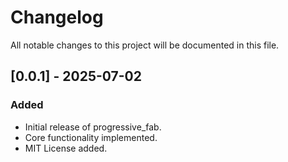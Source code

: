 # Changelog

All notable changes to this project will be documented in this file.

## [0.0.1] - 2025-07-02
### Added
- Initial release of progressive_fab.
- Core functionality implemented.
- MIT License added.

